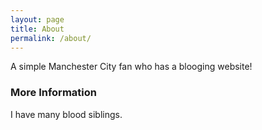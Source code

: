 ```yaml
---
layout: page
title: About
permalink: /about/
---
```


A simple Manchester City fan who has a blooging website!

### More Information

I have many blood siblings.
